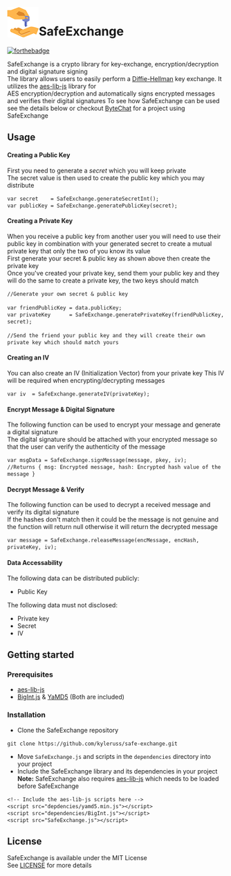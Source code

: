 <img src="Logo.png" align="left" />

# SafeExchange

[![forthebadge](https://forthebadge.com/images/badges/made-with-javascript.svg)](https://forthebadge.com)

SafeExchange is a crypto library for key-exchange, encryption/decryption and digital signature signing  
The library allows users to easily perform a [Diffie-Hellman](https://en.wikipedia.org/wiki/Diffie%E2%80%93Hellman_key_exchange) key exchange. It utilizes the [aes-lib-js](https://github.com/kyleruss/aes-lib-js) library for  
AES encryption/decryption and automatically signs encrypted messages and verifies their digital signatures
To see how SafeExchange can be used see the details below or checkout [ByteChat](https://github.com/kyleruss/byte-chat) for a project using SafeExchange

## Usage
#### Creating a Public Key
First you need to generate a _secret_ which you will keep private  
The secret value is then used to create the public key which you may distribute

```
var secret    = SafeExchange.generateSecretInt();
var publicKey = SafeExchange.generatePublicKey(secret);
```

#### Creating a Private Key
When you receive a public key from another user you will need to use their public key in combination with your generated secret to create a mutual private key that only the two of you know its value  
First generate your secret & public key as shown above then create the private key  
Once you've created your private key, send them your public key and they will do the same to create a private key, the two keys should match

```
//Generate your own secret & public key

var friendPublicKey = data.publicKey;
var privateKey      = SafeExchange.generatePrivateKey(friendPublicKey, secret);

//Send the friend your public key and they will create their own private key which should match yours
```

#### Creating an IV
You can also create an IV (Initialization Vector) from your private key
This IV will be required when encrypting/decrypting messages
```
var iv  = SafeExchange.generateIV(privateKey);
```

#### Encrypt Message & Digital Signature
The following function can be used to encrypt your message and generate a digital signature  
The digital signature should be attached with your encrypted message so that the user can verify the authenticity of the message

```
var msgData = SafeExchange.signMessage(message, pkey, iv);
//Returns { msg: Encrypted message, hash: Encrypted hash value of the message }
```

#### Decrypt Message & Verify 
The following function can be used to decrypt a received message and verify its digital signature  
If the hashes don't match then it could be the message is not genuine and the function will return null otherwise it will return the decrypted message

```
var message = SafeExchange.releaseMessage(encMessage, encHash, privateKey, iv);
```

#### Data Accessability
The following data can be distributed publicly:
- Public Key

The following data must not disclosed:
- Private key
- Secret 
- IV

## Getting started

### Prerequisites
- [aes-lib-js](https://github.com/kyleruss/aes-lib-js)
- [BigInt.js](http://www.onicos.com/staff/iz/amuse/javascript/expert/BigInt.txt) & [YaMD5](https://github.com/gorhill/yamd5.js/) (Both are included)

### Installation
- Clone the SafeExchange repository
```
git clone https://github.com/kyleruss/safe-exchange.git
```

- Move `SafeExchange.js` and scripts in the `dependencies` directory into your project
- Include the SafeExchange library and its dependencies in your project
**Note:** SafeExchange also requires [aes-lib-js](https://github.com/kyleruss/aes-lib-js) which needs to be loaded before SafeExchange 
```
<!-- Include the aes-lib-js scripts here -->
<script src="depdencies/yamd5.min.js"></script>
<script src="dependencies/BigInt.js"></script>
<script src="SafeExchange.js"></script>
```


## License
SafeExchange is available under the MIT License  
See [LICENSE](LICENSE) for more details
